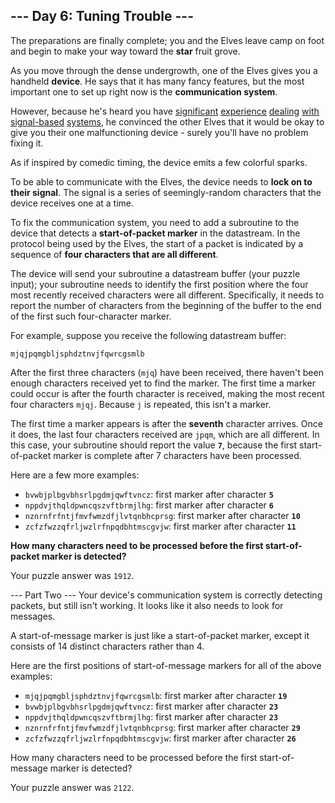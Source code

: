 ## --- Day 6: Tuning Trouble ---
The preparations are finally complete; you and the Elves leave camp on foot and begin to make your way toward the **star** fruit grove.

As you move through the dense undergrowth, one of the Elves gives you a handheld **device**. He says that it has many fancy features, but the most important one to set up right now is the **communication system**.

However, because he's heard you have [significant](https://adventofcode.com/2016/day/6) [experience](https://adventofcode.com/2016/day/25) [dealing](https://adventofcode.com/2019/day/7) [with](https://adventofcode.com/2019/day/9) [signal-based](https://adventofcode.com/2019/day/16) [systems](https://adventofcode.com/2021/day/25), he convinced the other Elves that it would be okay to give you their one malfunctioning device - surely you'll have no problem fixing it.

As if inspired by comedic timing, the device emits a few colorful sparks.

To be able to communicate with the Elves, the device needs to **lock on to their signal**. The signal is a series of seemingly-random characters that the device receives one at a time.

To fix the communication system, you need to add a subroutine to the device that detects a **start-of-packet marker** in the datastream. In the protocol being used by the Elves, the start of a packet is indicated by a sequence of **four characters that are all different**.

The device will send your subroutine a datastream buffer (your puzzle input); your subroutine needs to identify the first position where the four most recently received characters were all different. Specifically, it needs to report the number of characters from the beginning of the buffer to the end of the first such four-character marker.

For example, suppose you receive the following datastream buffer:

```
mjqjpqmgbljsphdztnvjfqwrcgsmlb
```

After the first three characters (`mjq`) have been received, there haven't been enough characters received yet to find the marker. The first time a marker could occur is after the fourth character is received, making the most recent four characters `mjqj`. Because `j` is repeated, this isn't a marker.

The first time a marker appears is after the **seventh** character arrives. Once it does, the last four characters received are `jpqm`, which are all different. In this case, your subroutine should report the value **`7`**, because the first start-of-packet marker is complete after 7 characters have been processed.

Here are a few more examples:

- `bvwbjplbgvbhsrlpgdmjqwftvncz`: first marker after character **`5`**
- `nppdvjthqldpwncqszvftbrmjlhg`: first marker after character **`6`**
- `nznrnfrfntjfmvfwmzdfjlvtqnbhcprsg`: first marker after character **`10`**
- `zcfzfwzzqfrljwzlrfnpqdbhtmscgvjw`: first marker after character **`11`**

**How many characters need to be processed before the first start-of-packet marker is detected?**

Your puzzle answer was `1912`.

--- Part Two ---
Your device's communication system is correctly detecting packets, but still isn't working. It looks like it also needs to look for messages.

A start-of-message marker is just like a start-of-packet marker, except it consists of 14 distinct characters rather than 4.

Here are the first positions of start-of-message markers for all of the above examples:

- `mjqjpqmgbljsphdztnvjfqwrcgsmlb`: first marker after character **`19`**
- `bvwbjplbgvbhsrlpgdmjqwftvncz`: first marker after character **`23`**
- `nppdvjthqldpwncqszvftbrmjlhg`: first marker after character **`23`**
- `nznrnfrfntjfmvfwmzdfjlvtqnbhcprsg`: first marker after character **`29`**
- `zcfzfwzzqfrljwzlrfnpqdbhtmscgvjw`: first marker after character **`26`**

How many characters need to be processed before the first start-of-message marker is detected?

Your puzzle answer was `2122`.